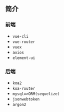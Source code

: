 ## 简介

### 前端
* `vue-cli`
* `vue-router`
* `vuex`
* `axios`
* `element-ui`
  
### 后端
* `koa2`
* `koa-router`
* `mysql=>ORM(sequelize)`
* `jsonwebtoken`
* `argon2`
